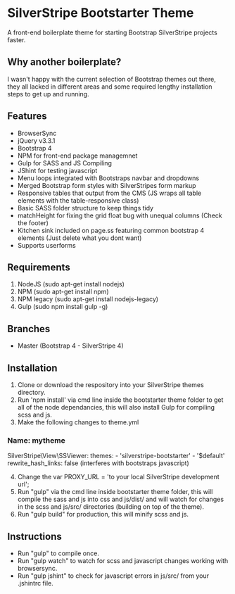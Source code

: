 # SilverStripe Bootstarter Theme
A front-end boilerplate theme for starting Bootstrap SilverStripe projects faster.

## Why another boilerplate?
I wasn't happy with the current selection of Bootstrap themes out there, they all lacked in different areas and some required lengthy installation steps to get up and running.

## Features
- BrowserSync
- jQuery v3.3.1
- Bootstrap 4
- NPM for front-end package managemnet
- Gulp for SASS and JS Compiling
- JShint for testing javascript
- Menu loops integrated with Bootstraps navbar and dropdowns
- Merged Bootstrap form styles with SilverStripes form markup
- Responsive tables that output from the CMS (JS wraps all table elements with the table-responsive class)
- Basic SASS folder structure to keep things tidy
- matchHeight for fixing the grid float bug with unequal columns (Check the footer)
- Kitchen sink included on page.ss featuring common bootstrap 4 elements (Just delete what you dont want)
- Supports userforms

## Requirements
1. NodeJS (sudo apt-get install nodejs)
2. NPM (sudo apt-get install npm)
3. NPM legacy (sudo apt-get install nodejs-legacy)
4. Gulp (sudo npm install gulp -g)

## Branches
- Master (Bootstrap 4 - SilverStripe 4)

## Installation
1. Clone or download the respository into your SilverStripe themes directory.
2. Run 'npm install' via cmd line inside the bootstarter theme folder to get all of the node dependancies, this will also install Gulp for compiling scss and js.
3. Make the following changes to theme.yml

### Name: mytheme

SilverStripe\View\SSViewer:
  themes:
    - 'silverstripe-bootstarter'
    - '$default'
  rewrite_hash_links: false (interferes with bootstraps javascript)

4. Change the var PROXY_URL = 'to your local SilverStripe development url';
5. Run "gulp" via the cmd line inside bootstarter theme folder, this will compile the sass and js into css and js/dist/ and will watch for changes in the scss and js/src/ directories (building on top of the theme).
6. Run "gulp build" for production, this will minify scss and js.

## Instructions
- Run "gulp" to compile once.
- Run "gulp watch" to watch for scss and javascript changes working with browsersync.
- Run "gulp jshint" to check for javascript errors in js/src/ from your .jshintrc file.
